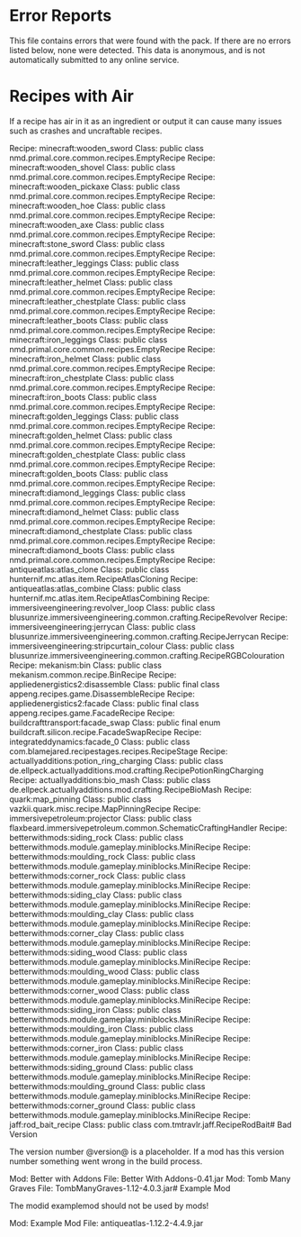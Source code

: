 # Error Reports

This file contains errors that were found with the pack. If there are no errors
listed below, none were detected. This data is anonymous, and is not
automatically submitted to any online service.

# Recipes with Air

If a recipe has air in it as an ingredient or output it can cause many issues
such as crashes and uncraftable recipes.

Recipe: minecraft:wooden_sword Class: public class nmd.primal.core.common.recipes.EmptyRecipe
Recipe: minecraft:wooden_shovel Class: public class nmd.primal.core.common.recipes.EmptyRecipe
Recipe: minecraft:wooden_pickaxe Class: public class nmd.primal.core.common.recipes.EmptyRecipe
Recipe: minecraft:wooden_hoe Class: public class nmd.primal.core.common.recipes.EmptyRecipe
Recipe: minecraft:wooden_axe Class: public class nmd.primal.core.common.recipes.EmptyRecipe
Recipe: minecraft:stone_sword Class: public class nmd.primal.core.common.recipes.EmptyRecipe
Recipe: minecraft:leather_leggings Class: public class nmd.primal.core.common.recipes.EmptyRecipe
Recipe: minecraft:leather_helmet Class: public class nmd.primal.core.common.recipes.EmptyRecipe
Recipe: minecraft:leather_chestplate Class: public class nmd.primal.core.common.recipes.EmptyRecipe
Recipe: minecraft:leather_boots Class: public class nmd.primal.core.common.recipes.EmptyRecipe
Recipe: minecraft:iron_leggings Class: public class nmd.primal.core.common.recipes.EmptyRecipe
Recipe: minecraft:iron_helmet Class: public class nmd.primal.core.common.recipes.EmptyRecipe
Recipe: minecraft:iron_chestplate Class: public class nmd.primal.core.common.recipes.EmptyRecipe
Recipe: minecraft:iron_boots Class: public class nmd.primal.core.common.recipes.EmptyRecipe
Recipe: minecraft:golden_leggings Class: public class nmd.primal.core.common.recipes.EmptyRecipe
Recipe: minecraft:golden_helmet Class: public class nmd.primal.core.common.recipes.EmptyRecipe
Recipe: minecraft:golden_chestplate Class: public class nmd.primal.core.common.recipes.EmptyRecipe
Recipe: minecraft:golden_boots Class: public class nmd.primal.core.common.recipes.EmptyRecipe
Recipe: minecraft:diamond_leggings Class: public class nmd.primal.core.common.recipes.EmptyRecipe
Recipe: minecraft:diamond_helmet Class: public class nmd.primal.core.common.recipes.EmptyRecipe
Recipe: minecraft:diamond_chestplate Class: public class nmd.primal.core.common.recipes.EmptyRecipe
Recipe: minecraft:diamond_boots Class: public class nmd.primal.core.common.recipes.EmptyRecipe
Recipe: antiqueatlas:atlas_clone Class: public class hunternif.mc.atlas.item.RecipeAtlasCloning
Recipe: antiqueatlas:atlas_combine Class: public class hunternif.mc.atlas.item.RecipeAtlasCombining
Recipe: immersiveengineering:revolver_loop Class: public class blusunrize.immersiveengineering.common.crafting.RecipeRevolver
Recipe: immersiveengineering:jerrycan Class: public class blusunrize.immersiveengineering.common.crafting.RecipeJerrycan
Recipe: immersiveengineering:stripcurtain_colour Class: public class blusunrize.immersiveengineering.common.crafting.RecipeRGBColouration
Recipe: mekanism:bin Class: public class mekanism.common.recipe.BinRecipe
Recipe: appliedenergistics2:disassemble Class: public final class appeng.recipes.game.DisassembleRecipe
Recipe: appliedenergistics2:facade Class: public final class appeng.recipes.game.FacadeRecipe
Recipe: buildcrafttransport:facade_swap Class: public final enum buildcraft.silicon.recipe.FacadeSwapRecipe
Recipe: integrateddynamics:facade_0 Class: public class com.blamejared.recipestages.recipes.RecipeStage
Recipe: actuallyadditions:potion_ring_charging Class: public class de.ellpeck.actuallyadditions.mod.crafting.RecipePotionRingCharging
Recipe: actuallyadditions:bio_mash Class: public class de.ellpeck.actuallyadditions.mod.crafting.RecipeBioMash
Recipe: quark:map_pinning Class: public class vazkii.quark.misc.recipe.MapPinningRecipe
Recipe: immersivepetroleum:projector Class: public class flaxbeard.immersivepetroleum.common.SchematicCraftingHandler
Recipe: betterwithmods:siding_rock Class: public class betterwithmods.module.gameplay.miniblocks.MiniRecipe
Recipe: betterwithmods:moulding_rock Class: public class betterwithmods.module.gameplay.miniblocks.MiniRecipe
Recipe: betterwithmods:corner_rock Class: public class betterwithmods.module.gameplay.miniblocks.MiniRecipe
Recipe: betterwithmods:siding_clay Class: public class betterwithmods.module.gameplay.miniblocks.MiniRecipe
Recipe: betterwithmods:moulding_clay Class: public class betterwithmods.module.gameplay.miniblocks.MiniRecipe
Recipe: betterwithmods:corner_clay Class: public class betterwithmods.module.gameplay.miniblocks.MiniRecipe
Recipe: betterwithmods:siding_wood Class: public class betterwithmods.module.gameplay.miniblocks.MiniRecipe
Recipe: betterwithmods:moulding_wood Class: public class betterwithmods.module.gameplay.miniblocks.MiniRecipe
Recipe: betterwithmods:corner_wood Class: public class betterwithmods.module.gameplay.miniblocks.MiniRecipe
Recipe: betterwithmods:siding_iron Class: public class betterwithmods.module.gameplay.miniblocks.MiniRecipe
Recipe: betterwithmods:moulding_iron Class: public class betterwithmods.module.gameplay.miniblocks.MiniRecipe
Recipe: betterwithmods:corner_iron Class: public class betterwithmods.module.gameplay.miniblocks.MiniRecipe
Recipe: betterwithmods:siding_ground Class: public class betterwithmods.module.gameplay.miniblocks.MiniRecipe
Recipe: betterwithmods:moulding_ground Class: public class betterwithmods.module.gameplay.miniblocks.MiniRecipe
Recipe: betterwithmods:corner_ground Class: public class betterwithmods.module.gameplay.miniblocks.MiniRecipe
Recipe: jaff:rod_bait_recipe Class: public class com.tmtravlr.jaff.RecipeRodBait# Bad Version

The version number @version@ is a placeholder. If a mod has this version number
something went wrong in the build process.

Mod: Better with Addons File: Better With Addons-0.41.jar
Mod: Tomb Many Graves File: TombManyGraves-1.12-4.0.3.jar# Example Mod

The modid examplemod should not be used by mods!

Mod: Example Mod File: antiqueatlas-1.12.2-4.4.9.jar